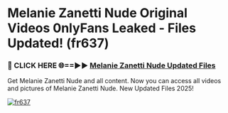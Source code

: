 # Melanie Zanetti Nude Original Videos 0nlyFans Leaked - Files Updated! (fr637)

<h3>🔴 CLICK HERE 🌐==►► <a href="https://tinyurl.com/yrmya6cz" rel="nofollow">Melanie Zanetti Nude Updated Files</a></h3>

Get Melanie Zanetti Nude and all content. Now you can access all videos and pictures of Melanie Zanetti Nude. New Updated Files 2025!

[![fr637](https://i.imgur.com/FMdXYCs.gif)](https://tinyurl.com/yrmya6cz)
